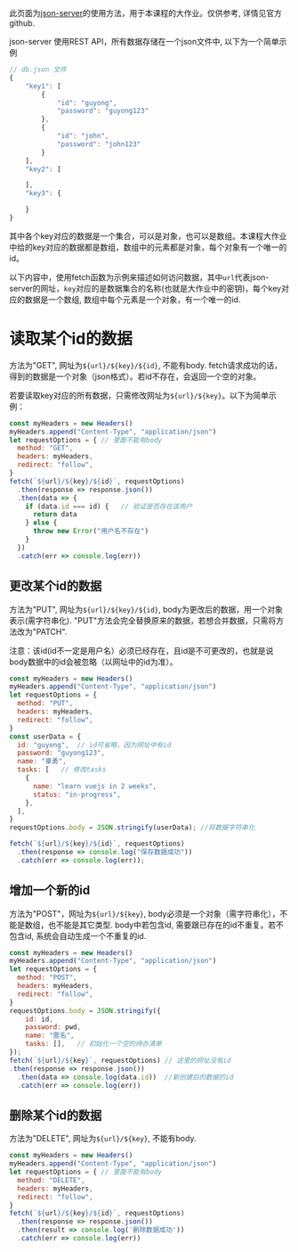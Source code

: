 此页面为[json-server](https://github.com/typicode/json-server)的使用方法，用于本课程的大作业。仅供参考, 详情见官方github.

json-server 使用REST API，所有数据存储在一个json文件中, 以下为一个简单示例
```js
// db.json 文件
{
    "key1": [
        {
            "id": "guyong",
            "password": "guyong123"
        },
        {
            "id": "john",
            "password": "john123"
        }
    ],
    "key2": [

    ],
    "key3": {

    }
}
```
其中各个key对应的数据是一个集合，可以是对象，也可以是数组。本课程大作业中给的key对应的数据都是数组，数组中的元素都是对象，每个对象有一个唯一的id。

以下内容中，使用fetch函数为示例来描述如何访问数据，其中`url`代表json-server的网址，`key`对应的是数据集合的名称(也就是大作业中的密钥)，每个key对应的数据是一个数组, 数组中每个元素是一个对象，有一个唯一的id.

# 读取某个id的数据
方法为"GET", 网址为`${url}/${key}/${id}`, 不能有body. fetch请求成功的话，得到的数据是一个对象（json格式）。若id不存在，会返回一个空的对象。

若要读取key对应的所有数据，只需修改网址为`${url}/${key}`。以下为简单示例：
```js
const myHeaders = new Headers()
myHeaders.append("Content-Type", "application/json")
let requestOptions = { // 里面不能有body
  method: "GET",  
  headers: myHeaders,
  redirect: "follow",
}
fetch(`${url}/${key}/${id}`, requestOptions)
  .then(response => response.json())
  .then(data => {
    if (data.id === id) {   // 验证是否存在该用户
      return data
    } else {
      throw new Error("用户名不存在")
    }
  })
  .catch(err => console.log(err))
```

## 更改某个id的数据
方法为"PUT", 网址为`${url}/${key}/${id}`, body为更改后的数据，用一个对象表示(需字符串化). "PUT"方法会完全替换原来的数据，若想合并数据，只需将方法改为"PATCH".

注意：该id(id不一定是用户名）必须已经存在，且id是不可更改的，也就是说body数据中的id会被忽略（以网址中的id为准）。

```js
const myHeaders = new Headers()
myHeaders.append("Content-Type", "application/json")
let requestOptions = {
  method: "PUT",
  headers: myHeaders,
  redirect: "follow",
}
const userData = {
  id: "guyong",  // id可省略，因为网址中有id
  password: "guyong123",
  name: "辜勇",
  tasks: [   // 修改tasks
    {
      name: "learn vuejs in 2 weeks",
      status: "in-progress",
    },
  ],
}
requestOptions.body = JSON.stringify(userData); //将数据字符串化

fetch(`${url}/${key}/${id}`, requestOptions)
  .then(response => console.log("保存数据成功"))
  .catch(err => console.log(err));
```

## 增加一个新的id
方法为"POST"，网址为`${url}/${key}`, body必须是一个对象（需字符串化），不能是数组，也不能是其它类型. body中若包含id, 需要跟已存在的id不重复。若不包含id, 系统会自动生成一个不重复的id.

```js
const myHeaders = new Headers()
myHeaders.append("Content-Type", "application/json")
let requestOptions = {
  method: "POST",
  headers: myHeaders,
  redirect: "follow",
}
requestOptions.body = JSON.stringify({
    id: id,
    password: pwd,
    name: "匿名",
    tasks: [],   // 初始化一个空的待办清单
});
fetch(`${url}/${key}`, requestOptions) // 这里的网址没有id
.then(response => response.json())
  .then(data => console.log(data.id))  //新创建后的数据的id
  .catch(err => console.log(err)) 
```
## 删除某个id的数据
方法为"DELETE", 网址为`${url}/${key}`, 不能有body.

```js
const myHeaders = new Headers()
myHeaders.append("Content-Type", "application/json")
let requestOptions = { // 里面不能有body
  method: "DELETE",  
  headers: myHeaders,
  redirect: "follow",
}
fetch(`${url}/${key}/${id}`, requestOptions)
  .then(response => response.json())
  .then(result => console.log('删除数据成功'))
  .catch(err => console.log(err))
```